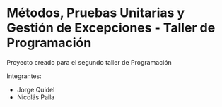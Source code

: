 #  Métodos, Pruebas Unitarias y Gestión de Excepciones - Taller de Programación

Proyecto creado para el segundo taller de Programación

Integrantes:

* Jorge Quidel
* Nicolás Paila
